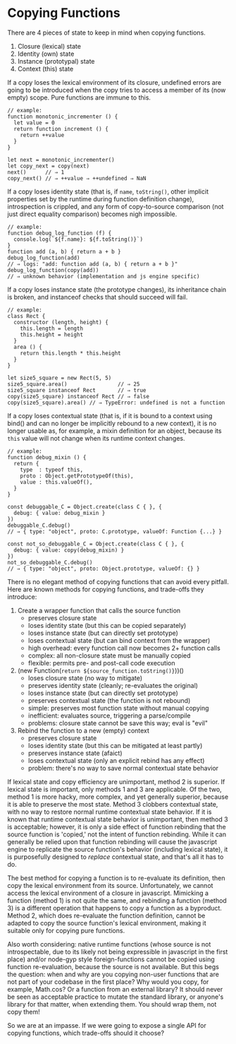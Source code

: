 Copying Functions
=================

There are 4 pieces of state to keep in mind when copying functions.

1. Closure (lexical) state
2. Identity (own) state
3. Instance (prototypal) state
4. Context (this) state

If a copy loses the lexical environment of its closure, undefined
errors are going to be introduced when the copy tries to access a
member of its (now empty) scope. Pure functions are immune to this.

```
// example:
function monotonic_incrementer () {
  let value = 0
  return function increment () {
    return ++value
  }
}

let next = monotonic_incrementer()
let copy_next = copy(next)
next()      // ⇒ 1
copy_next() // ⇒ ++value ⇒ ++undefined ⇒ NaN
```

If a copy loses identity state (that is, if `name`, `toString()`, other
implicit properties set by the runtime during function definition
change), introspection is crippled, and any form of copy-to-source
comparison (not just direct equality comparison) becomes nigh
impossible.

```
// example:
function debug_log_function (f) {
  console.log(`${f.name}: ${f.toString()}`)
}
function add (a, b) { return a + b }
debug_log_function(add)
// ⇒ logs: "add: function add (a, b) { return a + b }"
debug_log_function(copy(add))
// ⇒ unknown behavior (implementation and js engine specific)
```

If a copy loses instance state (the prototype changes), its inheritance
chain is broken, and instanceof checks that should succeed will fail.

```
// example:
class Rect {
  constructor (length, height) {
    this.length = length
    this.height = height
  }
  area () {
    return this.length * this.height
  }
}

let size5_square = new Rect(5, 5)
size5_square.area()                // ⇒ 25
size5_square instanceof Rect       // ⇒ true
copy(size5_square) instanceof Rect // ⇒ false
copy(size5_square).area() // ⇒ TypeError: undefined is not a function
```

If a copy loses contextual state (that is, if it is bound to a context
using bind() and can no longer be implicitly rebound to a new context),
it is no longer usable as, for example, a mixin definition for an
object, because its `this` value will not change when its runtime
context changes.

```
// example:
function debug_mixin () {
  return {
    type  : typeof this,
    proto : Object.getPrototypeOf(this),
    value : this.valueOf(),
  }
}

const debuggable_C = Object.create(class C { }, {
  debug: { value: debug_mixin }
})
debuggable_C.debug()
// ⇒ { type: "object", proto: C.prototype, valueOf: Function {...} }

const not_so_debuggable_C = Object.create(class C { }, {
  debug: { value: copy(debug_mixin) }
})
not_so_debuggable_C.debug()
// ⇒ { type: "object", proto: Object.prototype, valueOf: {} }
```

There is no elegant method of copying functions that can avoid every
pitfall. Here are known methods for copying functions, and trade-offs
they introduce:

1. Create a wrapper function that calls the source function
   - preserves closure state
   - loses identity state (but this can be copied separately)
   - loses instance state (but can directly set prototype)
   - loses contextual state (but can bind context from the wrapper)
   - high overhead: every function call now becomes 2+ function calls
   - complex: all non-closure state must be manually copied
   - flexible: permits pre- and post-call code execution
2. (new Function(`return ${source_function.toString()}`))()
   - loses closure state (no way to mitigate)
   - preserves identity state (cleanly; re-evaluates the original)
   - loses instance state (but can directly set prototype)
   - preserves contextual state (the function is not rebound)
   - simple: preserves most function state without manual copying
   - inefficient: evaluates source, triggering a parse/compile
   - problems: closure state cannot be save this way; eval is "evil"
3. Rebind the function to a new (empty) context
   - preserves closure state
   - loses identity state (but this can be mitigated at least partly)
   - preserves instance state (afaict)
   - loses contextual state (only an explicit rebind has any effect)
   - problem: there's no way to save normal contextual state behavior

If lexical state and copy efficiency are unimportant, method 2 is
superior. If lexical state is important, only methods 1 and 3 are
applicable. Of the two, method 1 is more hacky, more complex, and yet
generally superior, because it is able to preserve the most state.
Method 3 clobbers contextual state, with no way to restore normal
runtime contextual state behavior. If it is known that runtime
contextual state behavior is unimportant, then method 3 is acceptable;
however, it is only a side effect of function rebinding that the source
function is 'copied,' not the intent of function rebinding. While it
can generally be relied upon that function rebinding will cause the
javascript engine to replicate the source function's behavior
(including lexical state), it is purposefully designed to *replace*
contextual state, and that's all it has to do.

The best method for copying a function is to re-evaluate its
definition, then copy the lexical environment from its source.
Unfortunately, we cannot access the lexical environment of a closure in
javascript. Mimicking a function (method 1) is not quite the same, and
rebinding a function (method 3) is a different operation that happens
to copy a function as a byproduct. Method 2, which does re-evaluate the
function definition, cannot be adapted to copy the source function's
lexical environment, making it suitable only for copying pure
functions.

Also worth considering: native runtime functions (whose source is not
introspectable, due to its likely not being expressible in javascript
in the first place) and/or node-gyp style foreign-functions cannot be
copied using function re-evaluation, because the source is not
available. But this begs the question: when and why are you copying
non-user functions that are not part of your codebase in the first
place? Why would you copy, for example, Math.cos? Or a function from an
external library? It should never be seen as acceptable practice to
mutate the standard library, or anyone's library for that matter, when
extending them. You should wrap them, not copy them!

So we are at an impasse. If we were going to expose a single API for
copying functions, which trade-offs should it choose?
